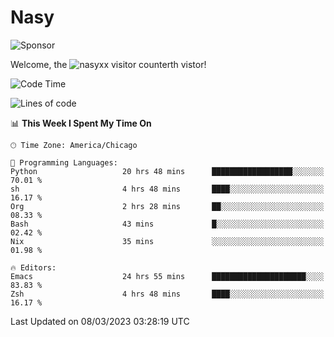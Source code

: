 # Nasy

<!--
<p align="center">
<img height="200" src="https://github-readme-stats.vercel.app/api?username=nasyxx&count_private=true&show_icons=true&theme=dracula&include_all_commits=true"/>
<img height="200" src="https://github-readme-stats.vercel.app/api/top-langs/?username=nasyxx&theme=dracula&hide=html,jupyter+notebook&count_private=true&show_icons=true"/>
</p>

  
----------------
-->

![Sponsor](https://img.shields.io/static/v1.svg?label=Sponsor&message=%E2%9D%A4&logo=GitHub&style=flat&color=pink)
 
Welcome, the ![nasyxx visitor counter](https://count.getloli.com/get/@nasyxx?theme=rule34)th vistor!
 
<!--START_SECTION:waka-->
![Code Time](http://img.shields.io/badge/Code%20Time-3%2C231%20hrs%2037%20mins-blue)

![Lines of code](https://img.shields.io/badge/From%20Hello%20World%20I%27ve%20Written-6.0%20million%20lines%20of%20code-blue)

📊 **This Week I Spent My Time On** 

```text
🕑︎ Time Zone: America/Chicago

💬 Programming Languages: 
Python                   20 hrs 48 mins      ██████████████████░░░░░░░   70.01 % 
sh                       4 hrs 48 mins       ████░░░░░░░░░░░░░░░░░░░░░   16.17 % 
Org                      2 hrs 28 mins       ██░░░░░░░░░░░░░░░░░░░░░░░   08.33 % 
Bash                     43 mins             █░░░░░░░░░░░░░░░░░░░░░░░░   02.42 % 
Nix                      35 mins             ░░░░░░░░░░░░░░░░░░░░░░░░░   01.98 % 

🔥 Editors: 
Emacs                    24 hrs 55 mins      █████████████████████░░░░   83.83 % 
Zsh                      4 hrs 48 mins       ████░░░░░░░░░░░░░░░░░░░░░   16.17 % 
```


 Last Updated on 08/03/2023 03:28:19 UTC
<!--END_SECTION:waka-->

<!-- ![visitors](https://visitor-badge.laobi.icu/badge?page_id=nasyxx.nasyxx) -->
